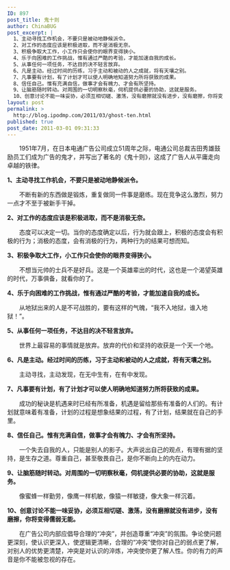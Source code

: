 ```yaml
---
ID: 897
post_title: 鬼十则
author: ChinaBUG
post_excerpt: |
  1、主动寻找工作机会，不要只是被动地静候派令。
  2、对工作的态度应该是积极进取，而不是消极无奈。
  3、积极争取大工作，小工作只会使你的眼界变得狭小。
  4、乐于向困难的工作挑战，惟有通过严酷的考验，才能加速自我的成长。
  5、从事任何一项任务，不达目的决不轻言放弃。
  6、凡是主动。经过时间的历练，习于主动和被动的人之成就，将有天壤之别。
  7、凡事要有计划，有了计划才可以使人明确地知道努力所将获致的成果。
  8、信任自己。惟有充满自信，做事才会有魄力、才会有所坚持。
  9、让脑筋随时转动。对周围的一切明察秋毫，伺机提供必要的协助，这就是服务。
  10、创意讨论不能一味妥协，必须互相切磋、激荡，没有磨擦就没有进步，没有磨擦，你将变得儒弱无能。
layout: post
permalink: >
  http://blog.ipodmp.com/2011/03/ghost-ten.html
published: true
post_date: 2011-03-01 09:31:33
---
```

　　1951年7月，在日本电通广告公司成立51周年之际，电通公司总裁吉田秀雄鼓励员工们成为广告的鬼才，并写出了著名的《鬼十则》，这成了广告人从平庸走向卓越的铁律。

<strong>1、主动寻找工作机会，不要只是被动地静候派令。</strong>

　　不断有新的东西做是锻炼，重复做同一件事是磨练。现在竞争这么激烈，努力一点才不至于被新手干掉。

<strong>2、对工作的态度应该是积极进取，而不是消极无奈。</strong>

　　态度可以决定一切。当你的态度确定以后，行为就会跟上，积极的态度会有积极的行为；消极的态度，会有消极的行为，两种行为的结果可想而知。

<strong>3、积极争取大工作，小工作只会使你的眼界变得狭小。</strong>

　　不想当元帅的士兵不是好兵。这是一个英雄辈出的时代，这也是一个渴望英雄的时代，万事俱备，就看你的了。

<strong>4、乐于向困难的工作挑战，惟有通过严酷的考验，才能加速自我的成长。</strong>

　　从地狱出来的人是不可战胜的，要有这样的气魄，“我不入地狱，谁入地狱！”。

<strong>5、从事任何一项任务，不达目的决不轻言放弃。</strong>

　　世界上最容易的事情就是放弃。放弃的代价和坚持的收获是一个天一个地。

<strong>6、凡是主动。经过时间的历练，习于主动和被动的人之成就，将有天壤之别。</strong>

　　主动寻找，主动发现，在无中生有，在有中发现。

<strong>7、凡事要有计划，有了计划才可以使人明确地知道努力所将获致的成果。</strong>

　　成功的秘诀是机遇来时已经有所准备，机遇是留给那些有准备的人们的。有计划就意味着有准备，计划的过程是想象结果的过程，有了计划，结果就在自己的手里。

<strong>8、信任自己。惟有充满自信，做事才会有魄力、才会有所坚持。</strong>

　　一个失去自我的人，只能是别人的影子。大声说出自己的观点，有理有据的坚持，是生存之道。尊重自己，甚至敬畏自己，是你不断向上的内在动力。

<strong>9、让脑筋随时转动。对周围的一切明察秋毫，伺机提供必要的协助，这就是服务。</strong>

　　像蜜蜂一样勤劳，像鹰一样机敏，像猿一样敏捷，像大象一样沉着。

<strong>10、创意讨论不能一味妥协，必须互相切磋、激荡，没有磨擦就没有进步，没有磨擦，你将变得儒弱无能。</strong>

　　在广告公司内部应倡导合理的“冲突”，并创造尊重“冲突”的氛围。争论使问题更深刻，使认识更深入，使逻辑更清晰，合理的“冲突”使你对自己的弱点更了解，对别人的优势更清楚，冲突是对认识的淬炼，冲突使你更了解人性。你的有力的声音是你不能被忽视的存在。